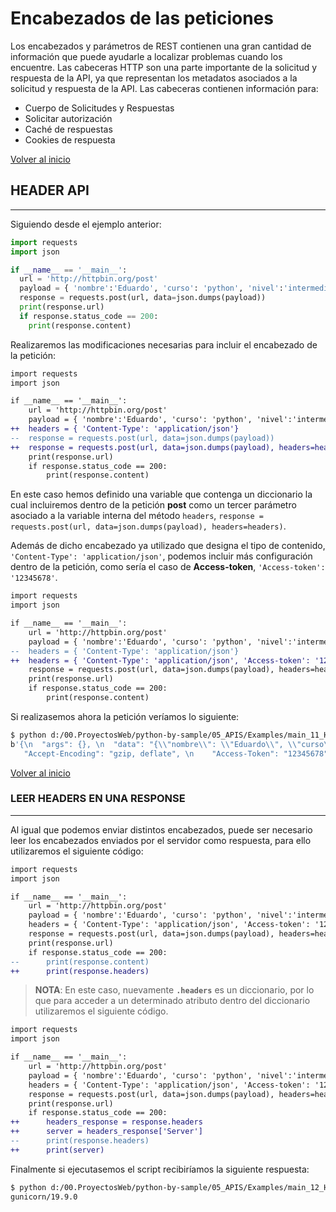 # Encabezados de las peticiones

Los encabezados y parámetros de REST contienen una gran cantidad de información que puede ayudarle a localizar problemas cuando los encuentre. Las cabeceras HTTP son una parte importante de la solicitud y respuesta de la API, ya que representan los metadatos asociados a la solicitud y respuesta de la API. Las cabeceras contienen información para:

* Cuerpo de Solicitudes y Respuestas
* Solicitar autorización
* Caché de respuestas 
* Cookies de respuesta

[Volver al inicio](#-encabezados-de-las-peticiones)

## HEADER API

---------------------------------------------------------------------------

Siguiendo desde el ejemplo anterior:

```python
import requests
import json

if __name__ == '__main__':
  url = 'http://httpbin.org/post'
  payload = { 'nombre':'Eduardo', 'curso': 'python', 'nivel':'intermedio'}
  response = requests.post(url, data=json.dumps(payload))
  print(response.url)
  if response.status_code == 200:
    print(response.content)
```

Realizaremos las modificaciones necesarias para incluir el encabezado de la petición:

```diff
import requests
import json

if __name__ == '__main__':
    url = 'http://httpbin.org/post'
    payload = { 'nombre':'Eduardo', 'curso': 'python', 'nivel':'intermedio'}
++  headers = { 'Content-Type': 'application/json'}
--  response = requests.post(url, data=json.dumps(payload))
++  response = requests.post(url, data=json.dumps(payload), headers=headers)
    print(response.url)
    if response.status_code == 200:
        print(response.content)
```

En este caso hemos definido una variable que contenga un diccionario la cual incluiremos dentro de la petición **post** como un tercer parámetro asociado a la variable interna del método `headers`, `response = requests.post(url, data=json.dumps(payload), headers=headers)`.

Además de dicho encabezado ya utilizado que designa el tipo de contenido, `'Content-Type': 'application/json'`, podemos incluir más configuración dentro de la petición, como sería el caso de **Access-token**, `'Access-token': '12345678'`.

```diff
import requests
import json

if __name__ == '__main__':
    url = 'http://httpbin.org/post'
    payload = { 'nombre':'Eduardo', 'curso': 'python', 'nivel':'intermedio'}
--  headers = { 'Content-Type': 'application/json'}
++  headers = { 'Content-Type': 'application/json', 'Access-token': '12345678' }
    response = requests.post(url, data=json.dumps(payload), headers=headers)
    print(response.url)
    if response.status_code == 200:
        print(response.content)
```

Si realizasemos ahora la petición veríamos lo siguiente:

```bash
$ python d:/00.ProyectosWeb/python-by-sample/05_APIS/Examples/main_11_HEADER.py
b'{\n  "args": {}, \n  "data": "{\\"nombre\\": \\"Eduardo\\", \\"curso\\": \\"python\\", \\"nivel\\": \\"intermedio\\"}", \n  "files": {}, \n  "form": {}, \n  "headers": {\n    "Accept": "*/*", \n
   "Accept-Encoding": "gzip, deflate", \n    "Access-Token": "12345678", \n    "Connection": "close", \n    "Content-Length": "63", \n    "Content-Type": "application/json", \n    "Host": "httpbin.org", \n    "User-Agent": "python-requests/2.20.1"\n  }, \n  "json": {\n    "curso": "python", \n    "nivel": "intermedio", \n    "nombre": "Eduardo"\n  }, \n  "origin": "87.220.127.88", \n  "url": "http://httpbin.org/post"\n}\n'
```

[Volver al inicio](#-encabezados-de-las-peticiones)

### LEER HEADERS EN UNA RESPONSE

---------------------------------------------------------------------------

Al igual que podemos enviar distintos encabezados, puede ser necesario leer los encabezados enviados por el servidor como respuesta, para ello utilizaremos el siguiente código:

```diff
import requests
import json

if __name__ == '__main__':
    url = 'http://httpbin.org/post'
    payload = { 'nombre':'Eduardo', 'curso': 'python', 'nivel':'intermedio'}
    headers = { 'Content-Type': 'application/json', 'Access-token': '12345678' }
    response = requests.post(url, data=json.dumps(payload), headers=headers)
    print(response.url)
    if response.status_code == 200:
--      print(response.content)
++      print(response.headers)
```

> **NOTA**: En este caso, nuevamente **`.headers`** es un diccionario, por lo que para acceder a un determinado atributo dentro del diccionario utilizaremos el siguiente código.

```diff
import requests
import json

if __name__ == '__main__':
    url = 'http://httpbin.org/post'
    payload = { 'nombre':'Eduardo', 'curso': 'python', 'nivel':'intermedio'}
    headers = { 'Content-Type': 'application/json', 'Access-token': '12345678' }
    response = requests.post(url, data=json.dumps(payload), headers=headers)
    print(response.url)
    if response.status_code == 200:
++      headers_response = response.headers
++      server = headers_response['Server']
--      print(response.headers)
++      print(server)
```

Finalmente si ejecutasemos el script recibiríamos la siguiente respuesta:

```bash
$ python d:/00.ProyectosWeb/python-by-sample/05_APIS/Examples/main_12_HEADER.py
gunicorn/19.9.0
```